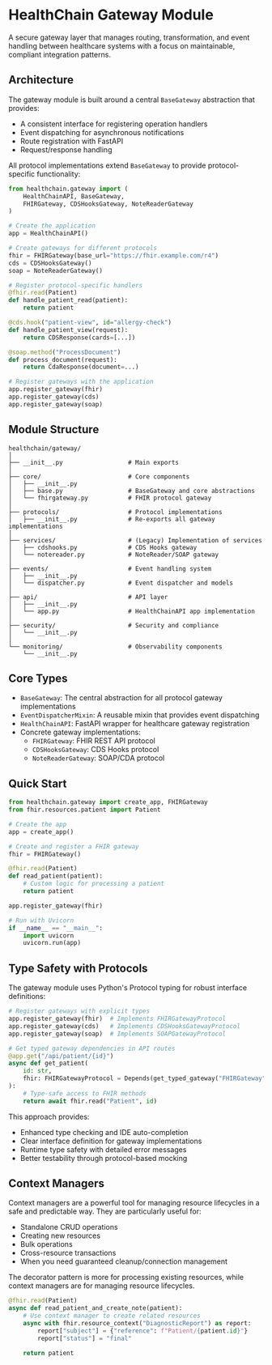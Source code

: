 # HealthChain Gateway Module

A secure gateway layer that manages routing, transformation, and event handling between healthcare systems with a focus on maintainable, compliant integration patterns.

## Architecture

The gateway module is built around a central `BaseGateway` abstraction that provides:

- A consistent interface for registering operation handlers
- Event dispatching for asynchronous notifications
- Route registration with FastAPI
- Request/response handling

All protocol implementations extend `BaseGateway` to provide protocol-specific functionality:

```python
from healthchain.gateway import (
    HealthChainAPI, BaseGateway,
    FHIRGateway, CDSHooksGateway, NoteReaderGateway
)

# Create the application
app = HealthChainAPI()

# Create gateways for different protocols
fhir = FHIRGateway(base_url="https://fhir.example.com/r4")
cds = CDSHooksGateway()
soap = NoteReaderGateway()

# Register protocol-specific handlers
@fhir.read(Patient)
def handle_patient_read(patient):
    return patient

@cds.hook("patient-view", id="allergy-check")
def handle_patient_view(request):
    return CDSResponse(cards=[...])

@soap.method("ProcessDocument")
def process_document(request):
    return CdaResponse(document=...)

# Register gateways with the application
app.register_gateway(fhir)
app.register_gateway(cds)
app.register_gateway(soap)
```

## Module Structure

```
healthchain/gateway/
│
├── __init__.py                  # Main exports
│
├── core/                        # Core components
│   ├── __init__.py
│   ├── base.py                  # BaseGateway and core abstractions
│   └── fhirgateway.py           # FHIR protocol gateway
│
├── protocols/                   # Protocol implementations
│   ├── __init__.py              # Re-exports all gateway implementations
│
├── services/                    # (Legacy) Implementation of services
│   ├── cdshooks.py              # CDS Hooks gateway
│   └── notereader.py            # NoteReader/SOAP gateway
│
├── events/                      # Event handling system
│   ├── __init__.py
│   └── dispatcher.py            # Event dispatcher and models
│
├── api/                         # API layer
│   ├── __init__.py
│   └── app.py                   # HealthChainAPI app implementation
│
├── security/                    # Security and compliance
│   └── __init__.py
│
└── monitoring/                  # Observability components
    └── __init__.py
```

## Core Types

- `BaseGateway`: The central abstraction for all protocol gateway implementations
- `EventDispatcherMixin`: A reusable mixin that provides event dispatching
- `HealthChainAPI`: FastAPI wrapper for healthcare gateway registration
- Concrete gateway implementations:
  - `FHIRGateway`: FHIR REST API protocol
  - `CDSHooksGateway`: CDS Hooks protocol
  - `NoteReaderGateway`: SOAP/CDA protocol

## Quick Start

```python
from healthchain.gateway import create_app, FHIRGateway
from fhir.resources.patient import Patient

# Create the app
app = create_app()

# Create and register a FHIR gateway
fhir = FHIRGateway()

@fhir.read(Patient)
def read_patient(patient):
    # Custom logic for processing a patient
    return patient

app.register_gateway(fhir)

# Run with Uvicorn
if __name__ == "__main__":
    import uvicorn
    uvicorn.run(app)
```

## Type Safety with Protocols

The gateway module uses Python's Protocol typing for robust interface definitions:

```python
# Register gateways with explicit types
app.register_gateway(fhir)  # Implements FHIRGatewayProtocol
app.register_gateway(cds)   # Implements CDSHooksGatewayProtocol
app.register_gateway(soap)  # Implements SOAPGatewayProtocol

# Get typed gateway dependencies in API routes
@app.get("/api/patient/{id}")
async def get_patient(
    id: str,
    fhir: FHIRGatewayProtocol = Depends(get_typed_gateway("FHIRGateway", FHIRGatewayProtocol))
):
    # Type-safe access to FHIR methods
    return await fhir.read("Patient", id)
```

This approach provides:
- Enhanced type checking and IDE auto-completion
- Clear interface definition for gateway implementations
- Runtime type safety with detailed error messages
- Better testability through protocol-based mocking

## Context Managers

Context managers are a powerful tool for managing resource lifecycles in a safe and predictable way. They are particularly useful for:

- Standalone CRUD operations
- Creating new resources
- Bulk operations
- Cross-resource transactions
- When you need guaranteed cleanup/connection management

The decorator pattern is more for processing existing resources, while context managers are for managing resource lifecycles.

```python
@fhir.read(Patient)
async def read_patient_and_create_note(patient):
    # Use context manager to create related resources
    async with fhir.resource_context("DiagnosticReport") as report:
        report["subject"] = {"reference": f"Patient/{patient.id}"}
        report["status"] = "final"

    return patient
```
